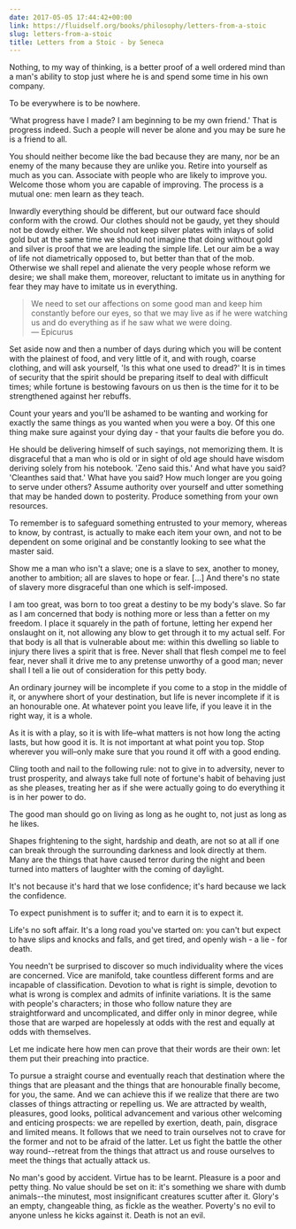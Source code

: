 ```yaml
---
date: 2017-05-05 17:44:42+00:00
link: https://fluidself.org/books/philosophy/letters-from-a-stoic
slug: letters-from-a-stoic
title: Letters from a Stoic - by Seneca
---
```


Nothing, to my way of thinking, is a better proof of a well ordered mind than a man's ability to stop just where he is and spend some time in his own company.

To be everywhere is to be nowhere.

‘What progress have I made? I am beginning to be my own friend.' That is progress indeed. Such a people will never be alone and you may be sure he is a friend to all.

You should neither become like the bad because they are many, nor be an enemy of the many because they are unlike you. Retire into yourself as much as you can. Associate with people who are likely to improve you. Welcome those whom you are capable of improving. The process is a mutual one: men learn as they teach.

Inwardly everything should be different, but our outward face should conform with the crowd. Our clothes should not be gaudy, yet they should not be dowdy either. We should not keep silver plates with inlays of solid gold but at the same time we should not imagine that doing without gold and silver is proof that we are leading the simple life. Let our aim be a way of life not diametrically opposed to, but better than that of the mob. Otherwise we shall repel and alienate the very people whose reform we desire; we shall make them, moreover, reluctant to imitate us in anything for fear they may have to imitate us in everything.

> We need to set our affections on some good man and keep him constantly before our eyes, so that we may live as if he were watching us and do everything as if he saw what we were doing.  
> &mdash; Epicurus

Set aside now and then a number of days during which you will be content with the plainest of food, and very little of it, and with rough, coarse clothing, and will ask yourself, 'Is this what one used to dread?' It is in times of security that the spirit should be preparing itself to deal with difficult times; while fortune is bestowing favours on us then is the time for it to be strengthened against her rebuffs.

Count your years and you'll be ashamed to be wanting and working for exactly the same things as you wanted when you were a boy. Of this one thing make sure against your dying day - that your faults die before you do.

He should be delivering himself of such sayings, not memorizing them. It is disgraceful that a man who is old or in sight of old age should have wisdom deriving solely from his notebook. 'Zeno said this.' And what have you said? 'Cleanthes said that.' What have you said? How much longer are you going to serve under others? Assume authority over yourself and utter something that may be handed down to posterity. Produce something from your own resources.

To remember is to safeguard something entrusted to your memory, whereas to know, by contrast, is actually to make each item your own, and not to be dependent on some original and be constantly looking to see what the master said.

Show me a man who isn't a slave; one is a slave to sex, another to money, another to ambition; all are slaves to hope or fear. […] And there's no state of slavery more disgraceful than one which is self-imposed.

I am too great, was born to too great a destiny to be my body's slave. So far as I am concerned that body is nothing more or less than a fetter on my freedom. I place it squarely in the path of fortune, letting her expend her onslaught on it, not allowing any blow to get through it to my actual self. For that body is all that is vulnerable about me: within this dwelling so liable to injury there lives a spirit that is free. Never shall that flesh compel me to feel fear, never shall it drive me to any pretense unworthy of a good man; never shall I tell a lie out of consideration for this petty body.

An ordinary journey will be incomplete if you come to a stop in the middle of it, or anywhere short of your destination, but life is never incomplete if it is an honourable one. At whatever point you leave life, if you leave it in the right way, it is a whole.

As it is with a play, so it is with life–what matters is not how long the acting lasts, but how good it is. It is not important at what point you top. Stop wherever you will–only make sure that you round it off with a good ending.

Cling tooth and nail to the following rule: not to give in to adversity, never to trust prosperity, and always take full note of fortune's habit of behaving just as she pleases, treating her as if she were actually going to do everything it is in her power to do.

The good man should go on living as long as he ought to, not just as long as he likes.

Shapes frightening to the sight, hardship and death, are not so at all if one can break through the surrounding darkness and look directly at them. Many are the things that have caused terror during the night and been turned into matters of laughter with the coming of daylight.

It's not because it's hard that we lose confidence; it's hard because we lack the confidence.

To expect punishment is to suffer it; and to earn it is to expect it.

Life's no soft affair. It's a long road you've started on: you can't but expect to have slips and knocks and falls, and get tired, and openly wish - a lie - for death.

You needn't be surprised to discover so much individuality where the vices are concerned. Vice are manifold, take countless different forms and are incapable of classification. Devotion to what is right is simple, devotion to what is wrong is complex and admits of infinite variations. It is the same with people's characters; in those who follow nature they are straightforward and uncomplicated, and differ only in minor degree, while those that are warped are hopelessly at odds with the rest and equally at odds with themselves.

Let me indicate here how men can prove that their words are their own: let them put their preaching into practice.

To pursue a straight course and eventually reach that destination where the things that are pleasant and the things that are honourable finally become, for you, the same. And we can achieve this if we realize that there are two classes of things attracting or repelling us. We are attracted by wealth, pleasures, good looks, political advancement and various other welcoming and enticing prospects: we are repelled by exertion, death, pain, disgrace and limited means. It follows that we need to train ourselves not to crave for the former and not to be afraid of the latter. Let us fight the battle the other way round--retreat from the things that attract us and rouse ourselves to meet the things that actually attack us.

No man's good by accident. Virtue has to be learnt. Pleasure is a poor and petty thing. No value should be set on it: it's something we share with dumb animals--the minutest, most insignificant creatures scutter after it. Glory's an empty, changeable thing, as fickle as the weather. Poverty's no evil to anyone unless he kicks against it. Death is not an evil.
